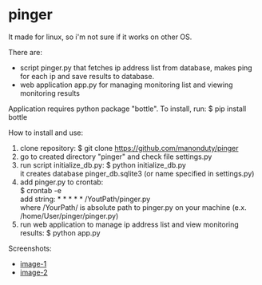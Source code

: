 # pinger

It made for linux, so i'm not sure if it works on other OS.

There are:
- script pinger.py that fetches ip address list from database, makes ping for each ip and save results to database.
- web application app.py for managing monitoring list and viewing monitoring results

Application requires python package "bottle". To install, run: $ pip install bottle

How to install and use:

1. clone repository: $ git clone https://github.com/manonduty/pinger
2. go to created directory "pinger" and check file settings.py
3. run script initialize_db.py: $ python initialize_db.py <br>
    it creates database pinger_db.sqlite3 (or name specified in settings.py)
4. add pinger.py to crontab: <br>
    $ crontab -e <br>
  add string: * * * * * /YoutPath/pinger.py <br>
  where /YourPath/ is absolute path to pinger.py on your machine (e.x. /home/User/pinger/pinger.py)
5. run web application to manage ip address list and view monitoring results: $ python app.py

Screenshots:
- [image-1](https://www.dropbox.com/s/fm4phtfoldwoq1o/pinger1.png?dl=0)
- [image-2](https://www.dropbox.com/s/zae6vwqfnrxlcwu/pinger2.png?dl=0)
